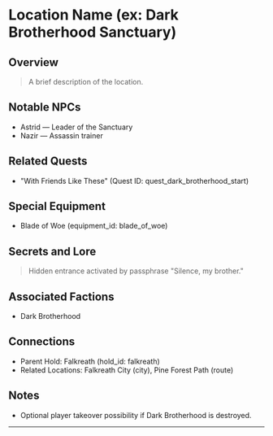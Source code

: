 # Location Name (ex: Dark Brotherhood Sanctuary)

## Overview
> A brief description of the location.

## Notable NPCs
- Astrid — Leader of the Sanctuary
- Nazir — Assassin trainer

## Related Quests
- "With Friends Like These" (Quest ID: quest_dark_brotherhood_start)

## Special Equipment
- Blade of Woe (equipment_id: blade_of_woe)

## Secrets and Lore
> Hidden entrance activated by passphrase "Silence, my brother."

## Associated Factions
- Dark Brotherhood

## Connections
- Parent Hold: Falkreath (hold_id: falkreath)
- Related Locations: Falkreath City (city), Pine Forest Path (route)

## Notes
- Optional player takeover possibility if Dark Brotherhood is destroyed.

---
